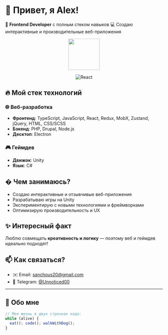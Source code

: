 # 👋 Привет, я Alex!  

🚀 **Frontend Developer** с полным стеком навыков
💻 Создаю интерактивные и производительные веб-приложения   

<div align="center">
  <img src="https://cdn.jsdelivr.net/gh/devicons/devicon/icons/react/react-original.svg" width="100" style="animation: spin 4s linear infinite;" />

  ![React](https://readme-typing-svg.vercel.app/?font=Fira+Code&duration=4000&color=61DAFB&width=200&lines=React+Developer;Props+Master;Hooks+Wizard&center=true)
</div>

## 🔥 Мой стек технологий  

### 🌐 **Веб-разработка**  
- **Фронтенд**: TypeScript, JavaScript, React, Redux, MobX, Zustand, jQuery, HTML, CSS/SCSS  
- **Бэкенд**: PHP, Drupal, Node.js  
- **Десктоп**: Electron  

### 🎮 **Геймдев**  
- **Движок**: Unity  
- **Язык**: C#  

## � Чем занимаюсь?  
- Создаю интерактивные и отзывчивые веб-приложения  
- Разрабатываю игры на Unity  
- Экспериментирую с новыми технологиями и фреймворками  
- Оптимизирую производительность и UX  

## ✨ Интересный факт  
Люблю совмещать **креативность и логику** — поэтому веб и геймдев идеально подходят!  

## 📫 Как связаться? 
- ✉️ Email: [sanchous20@gmail.com](mailto:sanchous20@gmail.com)  
- 📱 Telegram: [@Unnoticed00](https://t.me/Unnoticed00)  

---  

## 🐶 Обо мне
```js
// Моя жизнь в двух строчках кода:  
while (alive) {  
  eat(); code(); walkWithDog();  
}
